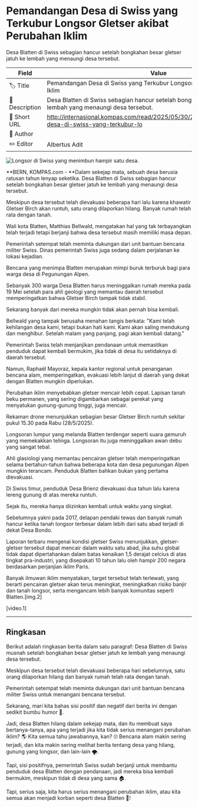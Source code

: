 # Pemandangan Desa di Swiss yang Terkubur Longsor Gletser akibat Perubahan Iklim

Desa Blatten di Swiss sebagian hancur setelah bongkahan besar gletser jatuh ke lembah yang menaungi desa tersebut.

| Field         | Value                                                       |
|---------------|-------------------------------------------------------------|
| 🏷️ Title       | Pemandangan Desa di Swiss yang Terkubur Longsor Gletser akibat Perubahan Iklim |
| 📝 Description | Desa Blatten di Swiss sebagian hancur setelah bongkahan besar gletser jatuh ke lembah yang menaungi desa tersebut. |
| 🔗 Short URL   | http://internasional.kompas.com/read/2025/05/30/213700870/pemandangan-desa-di-swiss-yang-terkubur-lo |
| 👤 Author      |  |
| ✏️ Editor      | Albertus Adit |

![Longsor di Swiss yang menimbun hampir satu desa.](https://asset.kompas.com/crops/Zq2o4bxN079IqhU_00msXzRgd-M=/0x0:675x450/750x500/data/photo/2025/05/30/6839c167dc213.jpg)

**BERN, KOMPAS.com - **Dalam sekejap mata, sebuah desa berusia ratusan tahun lenyap seketika. Desa Blatten di Swiss sebagian hancur setelah bongkahan besar gletser jatuh ke lembah yang menaungi desa tersebut.

Meskipun desa tersebut telah dievakuasi beberapa hari lalu karena khawatir Gletser Birch akan runtuh, satu orang dilaporkan hilang. Banyak rumah telah rata dengan tanah.

Wali kota Blatten, Matthias Bellwald, mengatakan hal yang tak terbayangkan telah terjadi tetapi berjanji bahwa desa tersebut masih memiliki masa depan.

Pemerintah setempat telah meminta dukungan dari unit bantuan bencana militer Swiss. Dinas pemerintah Swiss juga sedang dalam perjalanan ke lokasi kejadian.

Bencana yang menimpa Blatten merupakan mimpi buruk terburuk bagi para warga desa di Pegunungan Alpen.

Sebanyak 300 warga Desa Blatten harus meninggalkan rumah mereka pada 19 Mei setelah para ahli geologi yang memantau daerah tersebut memperingatkan bahwa Gletser Birch tampak tidak stabil.

Sekarang banyak dari mereka mungkin tidak akan pernah bisa kembali.

Bellwald yang tampak berusaha menahan tangis berkata: \"Kami telah kehilangan desa kami, tetapi bukan hati kami. Kami akan saling mendukung dan menghibur. Setelah malam yang panjang, pagi akan kembali datang.\"

Pemerintah Swiss telah menjanjikan pendanaan untuk memastikan penduduk dapat kembali bermukim, jika tidak di desa itu setidaknya di daerah tersebut.

Namun, Raphaël Mayoraz, kepala kantor regional untuk penanganan bencana alam, memperingatkan, evakuasi lebih lanjut di daerah yang dekat dengan Blatten mungkin diperlukan.

Perubahan iklim menyebabkan gletser mencair lebih cepat. Lapisan tanah beku permanen, yang sering digambarkan sebagai perekat yang menyatukan gunung-gunung tinggi, juga mencair.

Rekaman drone menunjukkan sebagian besar Gletser Birch runtuh sekitar pukul 15.30 pada Rabu (28/5/2025).

Longsoran lumpur yang melanda Blatten terdengar seperti suara gemuruh yang memekakkan telinga. Longsoran itu juga meninggalkan awan debu yang sangat tebal.

Ahli glasiologi yang memantau pencairan gletser telah memperingatkan selama bertahun-tahun bahwa beberapa kota dan desa pegunungan Alpen mungkin terancam. Penduduk Blatten bahkan bukan yang pertama dievakuasi.

Di Swiss timur, penduduk Desa Brienz dievakuasi dua tahun lalu karena lereng gunung di atas mereka runtuh.

Sejak itu, mereka hanya diizinkan kembali untuk waktu yang singkat.

Sebelumnya yakni pada 2017, delapan pendaki tewas dan banyak rumah hancur ketika tanah longsor terbesar dalam lebih dari satu abad terjadi di dekat Desa Bondo.

Laporan terbaru mengenai kondisi gletser Swiss menunjukkan, gletser-gletser tersebut dapat mencair dalam waktu satu abad, jika suhu global tidak dapat dipertahankan dalam batas kenaikan 1,5 derajat celcius di atas tingkat pra-industri, yang disepakati 10 tahun lalu oleh hampir 200 negara berdasarkan perjanjian iklim Paris.

Banyak ilmuwan iklim menyatakan, target tersebut telah terlewati, yang berarti pencairan gletser akan terus meningkat, meningkatkan risiko banjir dan tanah longsor, serta mengancam lebih banyak komunitas seperti Blatten.\[img.2\]

\[video.1\]

---
## Ringkasan

Berikut adalah ringkasan berita dalam satu paragraf: Desa Blatten di Swiss musnah setelah bongkahan besar gletser jatuh ke lembah yang menaungi desa tersebut.

 Meskipun desa tersebut telah dievakuasi beberapa hari sebelumnya, satu orang dilaporkan hilang dan banyak rumah telah rata dengan tanah.

 Pemerintah setempat telah meminta dukungan dari unit bantuan bencana militer Swiss untuk menangani bencana tersebut.



Sekarang, mari kita bahas sisi positif dan negatif dari berita ini dengan sedikit bumbu humor 🤣.

 Jadi, desa Blatten hilang dalam sekejap mata, dan itu membuat saya bertanya-tanya, apa yang terjadi jika kita tidak serius menangani perubahan iklim? 🌎 Kita semua tahu jawabannya, kan? 🙄 Bencana alam makin sering terjadi, dan kita makin sering melihat berita tentang desa yang hilang, gunung yang longsor, dan lain-lain 🌪️.

 Tapi, sisi positifnya, pemerintah Swiss sudah berjanji untuk membantu penduduk desa Blatten dengan pendanaan, jadi mereka bisa kembali bermukim, meskipun tidak di desa yang sama 🏠.

 Tapi, serius saja, kita harus serius menangani perubahan iklim, atau kita semua akan menjadi korban seperti desa Blatten 🚨!
